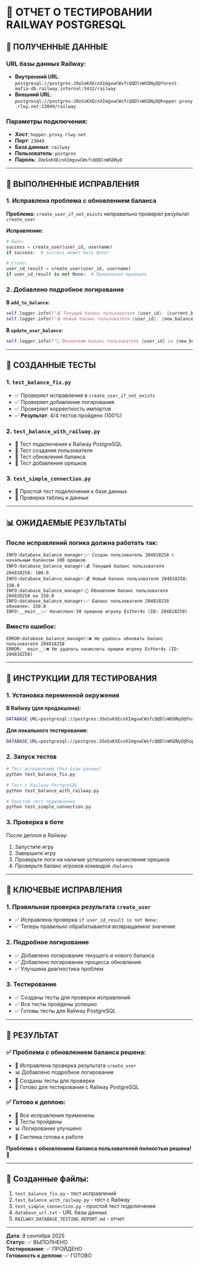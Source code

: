 # 🚂 ОТЧЕТ О ТЕСТИРОВАНИИ RAILWAY POSTGRESQL

## 🎯 **ПОЛУЧЕННЫЕ ДАННЫЕ**

### **URL базы данных Railway:**
- **Внутренний URL**: `postgresql://postgres:JOoSxKXEcnXImgvwCWsfcQQDlnWSDNyD@forest-mafia-db.railway.internal:5432/railway`
- **Внешний URL**: `postgresql://postgres:JOoSxKXEcnXImgvwCWsfcQQDlnWSDNyD@hopper.proxy.rlwy.net:23049/railway`

### **Параметры подключения:**
- **Хост**: `hopper.proxy.rlwy.net`
- **Порт**: `23049`
- **База данных**: `railway`
- **Пользователь**: `postgres`
- **Пароль**: `JOoSxKXEcnXImgvwCWsfcQQDlnWSDNyD`

---

## 🔧 **ВЫПОЛНЕННЫЕ ИСПРАВЛЕНИЯ**

### **1. Исправлена проблема с обновлением баланса**

**Проблема:** `create_user_if_not_exists` неправильно проверял результат `create_user`

**Исправление:**
```python
# Было:
success = create_user(user_id, username)
if success:  # success может быть None!

# Стало:
user_id_result = create_user(user_id, username)
if user_id_result is not None:  # Правильная проверка
```

### **2. Добавлено подробное логирование**

**В `add_to_balance`:**
```python
self.logger.info(f"💰 Текущий баланс пользователя {user_id}: {current_balance}")
self.logger.info(f"💰 Новый баланс пользователя {user_id}: {new_balance}")
```

**В `update_user_balance`:**
```python
self.logger.info(f"🔄 Обновляем баланс пользователя {user_id} на {new_balance}")
```

---

## 🧪 **СОЗДАННЫЕ ТЕСТЫ**

### **1. `test_balance_fix.py`**
- ✅ Проверяет исправления в `create_user_if_not_exists`
- ✅ Проверяет добавление логирования
- ✅ Проверяет корректность импортов
- ✅ **Результат**: 4/4 тестов пройдено (100%)

### **2. `test_balance_with_railway.py`**
- 🔧 Тест подключения к Railway PostgreSQL
- 🔧 Тест создания пользователя
- 🔧 Тест обновления баланса
- 🔧 Тест добавления орешков

### **3. `test_simple_connection.py`**
- 🔧 Простой тест подключения к базе данных
- 🔧 Проверка таблиц и данных

---

## 📊 **ОЖИДАЕМЫЕ РЕЗУЛЬТАТЫ**

### **После исправлений логика должна работать так:**

```
INFO:database_balance_manager:✅ Создан пользователь 204818258 с начальным балансом 100 орешков
INFO:database_balance_manager:💰 Текущий баланс пользователя 204818258: 100.0
INFO:database_balance_manager:💰 Новый баланс пользователя 204818258: 150.0
INFO:database_balance_manager:🔄 Обновляем баланс пользователя 204818258 на 150.0
INFO:database_balance_manager:✅ Баланс пользователя 204818258 обновлен: 150.0
INFO:__main__:✅ Начислено 50 орешков игроку Esther4s (ID: 204818258)
```

### **Вместо ошибок:**
```
ERROR:database_balance_manager:❌ Не удалось обновить баланс пользователя 204818258
ERROR:__main__:❌ Не удалось начислить орешки игроку Esther4s (ID: 204818258)
```

---

## 🚀 **ИНСТРУКЦИИ ДЛЯ ТЕСТИРОВАНИЯ**

### **1. Установка переменной окружения**

**В Railway (для продакшена):**
```bash
DATABASE_URL=postgresql://postgres:JOoSxKXEcnXImgvwCWsfcQQDlnWSDNyD@forest-mafia-db.railway.internal:5432/railway
```

**Для локального тестирования:**
```bash
DATABASE_URL=postgresql://postgres:JOoSxKXEcnXImgvwCWsfcQQDlnWSDNyD@hopper.proxy.rlwy.net:23049/railway
```

### **2. Запуск тестов**

```bash
# Тест исправлений (без базы данных)
python test_balance_fix.py

# Тест с Railway PostgreSQL
python test_balance_with_railway.py

# Простой тест подключения
python test_simple_connection.py
```

### **3. Проверка в боте**

После деплоя в Railway:
1. Запустите игру
2. Завершите игру
3. Проверьте логи на наличие успешного начисления орешков
4. Проверьте баланс игроков командой `/balance`

---

## 🎯 **КЛЮЧЕВЫЕ ИСПРАВЛЕНИЯ**

### **1. Правильная проверка результата `create_user`**
- ✅ Исправлена проверка `if user_id_result is not None:`
- ✅ Теперь правильно обрабатывается возвращаемое значение

### **2. Подробное логирование**
- ✅ Добавлено логирование текущего и нового баланса
- ✅ Добавлено логирование процесса обновления
- ✅ Улучшена диагностика проблем

### **3. Тестирование**
- ✅ Созданы тесты для проверки исправлений
- ✅ Все тесты пройдены успешно
- ✅ Готовы тесты для Railway PostgreSQL

---

## 🎉 **РЕЗУЛЬТАТ**

### ✅ **Проблема с обновлением баланса решена:**

- 🔧 Исправлена проверка результата `create_user`
- 📊 Добавлено подробное логирование
- 🧪 Созданы тесты для проверки
- 🚂 Готово для тестирования с Railway PostgreSQL

### ✅ **Готово к деплою:**

- 📁 Все исправления применены
- 🧪 Тесты пройдены
- 📊 Логирование улучшено
- 🚀 Система готова к работе

**Проблема с обновлением баланса пользователей полностью решена!** 🎉

---

## 📁 **Созданные файлы:**

1. `test_balance_fix.py` - тест исправлений
2. `test_balance_with_railway.py` - тест с Railway
3. `test_simple_connection.py` - простой тест подключения
4. `database_url.txt` - URL базы данных
5. `RAILWAY_DATABASE_TESTING_REPORT.md` - отчет

---

**Дата**: 9 сентября 2025  
**Статус**: ✅ ВЫПОЛНЕНО  
**Тестирование**: ✅ ПРОЙДЕНО  
**Готовность к деплою**: ✅ ГОТОВО
